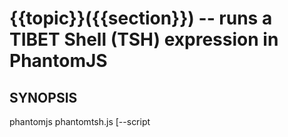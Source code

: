 {{topic}}({{section}}) -- runs a TIBET Shell (TSH) expression in PhantomJS
=============================================

## SYNOPSIS

phantomjs phantomtsh.js [--script <script>] [--url <url>] [--profile <profile>] [--timeout <timeout>] [--help] [<flags>]

## DESCRIPTION

Runs phantomjs to load TIBET and execute a TIBET Shell (TSH) script.

Leveraged by other TIBET command-line utilities such as 'tibet tsh' or
'tibet test' to access TIBET Shell functionality from the command line.

Use --script to define the TSH script to run, quoting as needed for your
particular shell. For example, --script ':echo "Hi"'

You can use --profile to alter the profile used regardless of the boot URL.
Using a different boot profile is the best way to alter what code TIBET will
load prior to running your script. The profile value should match the form
used on a TIBET launch URL: namely a config.xml#id pattern pointing to the
manifest file and config tag you want to use as your boot profile.

You should not normally need to alter the url used to boot TIBET however
use --url to point to a different boot URL if you find that necessary.
The URL must point to a valid TIBET-enabled boot file to work properly.
A good test is trying to load your intended boot URL directly from an HTML5
browser. If TIBET can boot it into a supported browser from the file system
it should function properly inside of PhantomJS.

--params allows you to provide a URL-encoded string suitable for use as
a set of parameters for the URL to be used. Examples might be adding a
logging level by using --params 'boot.level=debug' as a param string.

--timeout allows you to change the default idle timeout from 5 seconds to
some other value specified in milliseconds (5000 is 5 seconds). Note that
the timeout is an idle timeout meaning it is reset any time output is sent
to PhantomJS. There is no maximum amount of time an operation can run but
output must be sent to PhantomJS within the timeout period.

Additional <flags> for this command include:
    [--color]   - Colorizes the output in the terminal. [true]
    [--errimg]  - Capture PhantomError_{ts}.png onError. [false]
    [--errexit] - Exit the PhantomJS execution onError. [false]
    [--ok]      - When outputting TAP form, include 'ok'. [true]
    [--tap]     - Specifies test anything protocol format. [false]
    [--debug]   - Activates additional debugging output. [false]
    [--quiet]   - Silences startup/finish message display. [false]
    [--system]  - Activates system-level message display. [false]
    [--level]   - Sets the TIBET logging level filter. [ERROR]
    [--help]    - Outputs this content along with the usage string.
    [--usage]   - Outputs the usage string.

## SEE ALSO

  * tsh(1)

